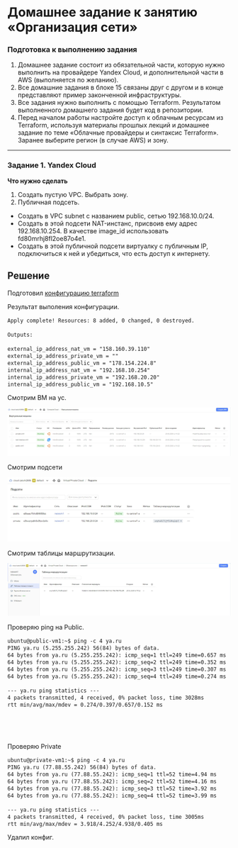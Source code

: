 # Домашнее задание к занятию «Организация сети»

### Подготовка к выполнению задания

1. Домашнее задание состоит из обязательной части, которую нужно выполнить на провайдере Yandex Cloud, и дополнительной части в AWS (выполняется по желанию). 
2. Все домашние задания в блоке 15 связаны друг с другом и в конце представляют пример законченной инфраструктуры.  
3. Все задания нужно выполнить с помощью Terraform. Результатом выполненного домашнего задания будет код в репозитории. 
4. Перед началом работы настройте доступ к облачным ресурсам из Terraform, используя материалы прошлых лекций и домашнее задание по теме «Облачные провайдеры и синтаксис Terraform». Заранее выберите регион (в случае AWS) и зону.

---
### Задание 1. Yandex Cloud 

**Что нужно сделать**

1. Создать пустую VPC. Выбрать зону.
2. Публичная подсеть.

 - Создать в VPC subnet с названием public, сетью 192.168.10.0/24.
 - Создать в этой подсети NAT-инстанс, присвоив ему адрес 192.168.10.254. В качестве image_id использовать fd80mrhj8fl2oe87o4e1.
 - Создать в этой публичной подсети виртуалку с публичным IP, подключиться к ней и убедиться, что есть доступ к интернету.  

## Решение

Подготовил [конфигурацию terraform](https://github.com/zatulik2606/ycnet/tree/main/terraform)

Результат выполения конфигурации.

~~~
Apply complete! Resources: 8 added, 0 changed, 0 destroyed.

Outputs:

external_ip_address_nat_vm = "158.160.39.110"
external_ip_address_private_vm = ""
external_ip_address_public_vm = "178.154.224.8"
internal_ip_address_nat_vm = "192.168.10.254"
internal_ip_address_private_vm = "192.168.20.20"
internal_ip_address_public_vm = "192.168.10.5"

~~~



Смотрим ВМ на ус.

![ВМ](https://github.com/zatulik2606/ycnet/blob/main/VM.jpg)


Смотрим подсети

![Подсети](https://github.com/zatulik2606/ycnet/blob/main/subnetwork.jpg)


Смотрим таблицы маршрутизации.

![Таблицы](https://github.com/zatulik2606/ycnet/blob/main/tableroute.jpg)





Проверяю ping на Public.

~~~
ubuntu@public-vm1:~$ ping -c 4 ya.ru
PING ya.ru (5.255.255.242) 56(84) bytes of data.
64 bytes from ya.ru (5.255.255.242): icmp_seq=1 ttl=249 time=0.657 ms
64 bytes from ya.ru (5.255.255.242): icmp_seq=2 ttl=249 time=0.352 ms
64 bytes from ya.ru (5.255.255.242): icmp_seq=3 ttl=249 time=0.307 ms
64 bytes from ya.ru (5.255.255.242): icmp_seq=4 ttl=249 time=0.274 ms

--- ya.ru ping statistics ---
4 packets transmitted, 4 received, 0% packet loss, time 3028ms
rtt min/avg/max/mdev = 0.274/0.397/0.657/0.152 ms





~~~


Проверяю Private

~~~
ubuntu@private-vm1:~$ ping -c 4 ya.ru
PING ya.ru (77.88.55.242) 56(84) bytes of data.
64 bytes from ya.ru (77.88.55.242): icmp_seq=1 ttl=52 time=4.94 ms
64 bytes from ya.ru (77.88.55.242): icmp_seq=2 ttl=52 time=4.16 ms
64 bytes from ya.ru (77.88.55.242): icmp_seq=3 ttl=52 time=3.92 ms
64 bytes from ya.ru (77.88.55.242): icmp_seq=4 ttl=52 time=3.99 ms

--- ya.ru ping statistics ---
4 packets transmitted, 4 received, 0% packet loss, time 3005ms
rtt min/avg/max/mdev = 3.918/4.252/4.938/0.405 ms

~~~

Удалил конфиг.

~~~

~~~
